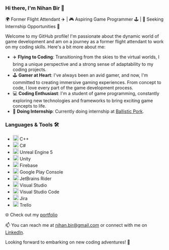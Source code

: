 ### Hi there, I'm Nihan Bir 👋

🌍 Former Flight Attendant ✈️ | 🎮 Aspiring Game Programmer 🕹️ | 🌟 Seeking Internship Opportunities 🚀

Welcome to my GitHub profile! I'm passionate about the dynamic world of game development and am on a journey as a former flight attendant to work on my coding skills. Here's a bit more about me:

- ✈️ **Flying to Coding**: Transitioning from the skies to the virtual worlds, I bring a unique perspective and a strong sense of adaptability to my coding projects.
- 🕹️ **Gamer at Heart**: I've always been an avid gamer, and now, I'm committed to creating immersive gaming experiences. From concept to code, I love every part of the game development process.
- 💻 **Coding Enthusiast**: I'm a student of game programming, constantly exploring new technologies and frameworks to bring exciting game concepts to life.
- 🤝 **Doing Internship**: Currently doing internship at [Ballistic Pork](https://ballisticpork.se/).

### Languages & Tools 🛠️
- <img src="https://img.icons8.com/color/48/000000/c-plus-plus-logo.png" alt="C++ Icon" width="18" height="18" /> C++
- <img src="https://img.icons8.com/color/48/000000/c-sharp-logo.png" alt="C# Icon" width="18" height="18" /> C# 
- <img src="https://img.icons8.com/color/48/000000/unreal-engine.png" alt="Unreal Engine 5 Icon" width="18" height="18" /> Unreal Engine 5
- <img src="https://img.icons8.com/color/48/000000/unity.png" alt="Unity Icon" width="18" height="18" /> Unity
- <img src="https://img.icons8.com/color/48/000000/firebase.png" alt="Firebase Icon" width="18" height="18" /> Firebase
- <img src="https://img.icons8.com/color/48/000000/google-play.png" alt="Google Play Console Icon" width="18" height="18" /> Google Play Console
- <img src="https://img.icons8.com/color/48/000000/jetbrains.png" alt="JetBrains Rider Icon" width="18" height="18" /> JetBrains Rider
- <img src="https://img.icons8.com/color/48/000000/visual-studio.png" alt="Visual Studio Icon" width="18" height="18" /> Visual Studio
- <img src="https://img.icons8.com/color/48/000000/visual-studio-code-2019.png" alt="VS Code Icon" width="18" height="18" /> Visual Studio Code 
- <img src="https://img.icons8.com/color/48/000000/jira.png" alt="Jira Icon" width="18" height="18" /> Jira
- <img src="https://img.icons8.com/color/48/000000/trello.png" alt="Trello Icon" width="18" height="18" /> Trello

🌐 Check out my [portfolio](https://nihanbir.mystrikingly.com/)

📫 You can reach me at nihan.bir@gmail.com or connect with me on [LinkedIn](https://www.linkedin.com/in/nihanbir/). 

Looking forward to embarking on new coding adventures! 🌌
